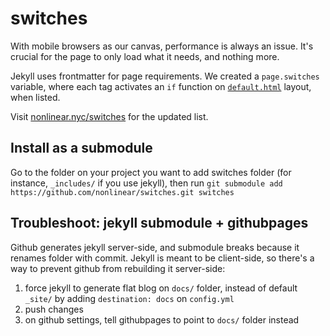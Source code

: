 # switches

With mobile browsers as our canvas, performance is always an issue. It's crucial for the page to only load what it needs, and nothing more.

Jekyll uses frontmatter for page requirements. We created a `page.switches` variable, where each tag activates an `if` function on [`default.html`](https://github.com/nonlinear/nonlinear.github.io/blob/master/_layouts/default.html) layout, when listed.

Visit [nonlinear.nyc/switches](https://www.nonlinear.nyc/switches/) for the updated list.

## Install as a submodule

Go to the folder on your project you want to add switches folder (for instance, `_includes/` if you use jekyll), then run `git submodule add https://github.com/nonlinear/switches.git switches`

## Troubleshoot: jekyll submodule + githubpages

Github generates jekyll server-side, and submodule breaks because it renames folder with commit. Jekyll is meant to be client-side, so there's a way to prevent github from rebuilding it server-side:

1. force jekyll to generate flat blog on `docs/` folder, instead of default `_site/` by adding `destination: docs` on `config.yml`
1. push changes
1. on github settings, tell githubpages to point to `docs/` folder instead
